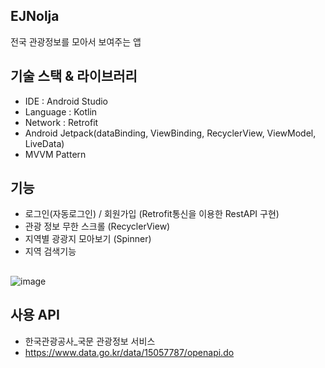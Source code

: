 ## EJNolja
전국 관광정보를 모아서 보여주는 앱
## 기술 스택 & 라이브러리
- IDE : Android Studio
- Language : Kotlin
- Network  : Retrofit 
- Android Jetpack(dataBinding, ViewBinding, RecyclerView, ViewModel, LiveData)
- MVVM Pattern

## 기능
- 로그인(자동로그인) / 회원가입 (Retrofit통신을 이용한 RestAPI 구현)
- 관광 정보 무한 스크롤 (RecyclerView)
- 지역별 광광지 모아보기 (Spinner)
- 지역 검색기능
##

![image](https://user-images.githubusercontent.com/38210019/150756218-14a46bf6-93cc-4942-9366-9b2a70a860d5.png)

## 사용 API
-  한국관광공사_국문 관광정보 서비스
- https://www.data.go.kr/data/15057787/openapi.do
